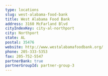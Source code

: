 ```yaml
---
type: locations
slug: west-alabama-food-bank
title: West Alabama Food Bank
address: 3160 McFarland Blvd
cityIndexKey: city-al-northport
city: Northport
state: AL
postal: 35476
website: http://www.westalabamafoodbank.org/
phone: 205-333-5353
fax: 205-752-5547
partnerBank: true
partnerGroupId: partner-group-3
---
```

